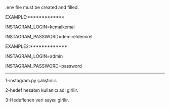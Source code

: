 .env file must be created and filled.

EXAMPLE:*************

INSTAGRAM_LOGIN=kemalkemal

INSTAGRAM_PASSWORD=demireldemirel

EXAMPLE2:*************

INSTAGRAM_LOGIN=admin

INSTAGRAM_PASSWORD=password

---------------------
1-instagram.py çalıştırılır.

2-hedef hesabın kullanıcı adı girilir.

3-Hedeflenen veri sayısı girilir.
